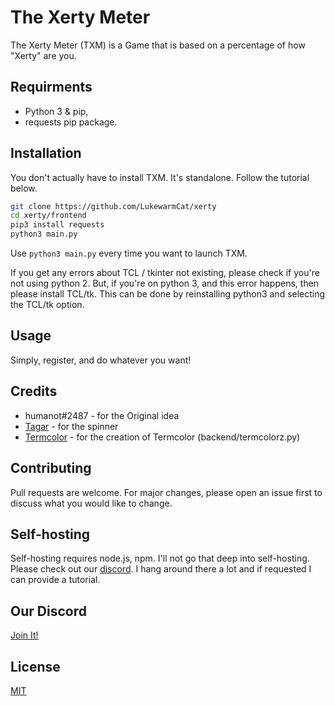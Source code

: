 # The Xerty Meter

The Xerty Meter (TXM) is a Game that is based on a percentage of how "Xerty" are you.

## Requirments
* Python 3 & pip,
* requests pip package.

## Installation

You don't actually have to install TXM. It's standalone. Follow the tutorial below.
```bash
git clone https://github.com/LukewarmCat/xerty
cd xerty/frontend
pip3 install requests
python3 main.py
```
Use `python3 main.py` every time you want to launch TXM.

If you get any errors about TCL / tkinter not existing, please check if you're not using python 2.
But, if you're on python 3, and this error happens, then please install TCL/tk. This can be done by reinstalling python3 and selecting the
TCL/tk option.
## Usage
Simply, register, and do whatever you want!


## Credits
* humanot#2487 - for the Original idea
* [Tagar](https://github.com/Tagar/stuff/blob/master/spinner.py) - for the spinner
* [Termcolor](https://github.com/hfeeki/termcolor) - for the creation of Termcolor (backend/termcolorz.py)

## Contributing
Pull requests are welcome. For major changes, please open an issue first to discuss what you would like to change.

## Self-hosting
Self-hosting requires node.js, npm. I'll not go that deep into self-hosting. Please check out our [discord](https://discord.gg/Hg2uDPB). I hang around there a lot and if requested I can provide a tutorial.

## Our Discord
[Join It!](https://discord.gg/Hg2uDPB)

## License
[MIT](https://choosealicense.com/licenses/mit/)
